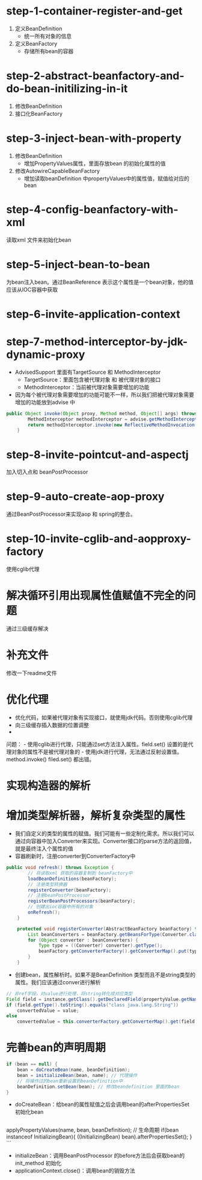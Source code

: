 # step-1-container-register-and-get
1. 定义BeanDefinition
    - 统一所有对象的信息
2. 定义BeanFactory
    - 存储所有bean的容器

# step-2-abstract-beanfactory-and-do-bean-initilizing-in-it
1. 修改BeanDefinition
2. 接口化BeanFactory

# step-3-inject-bean-with-property
1. 修改BeanDefinition
    - 增加PropertyValues属性，里面存放bean 的初始化属性的值
2. 修改AutowireCapableBeanFactory
    - 增加读取beanDefinition 中propertyValues中的属性值，赋值给对应的bean
    
# step-4-config-beanfactory-with-xml
读取xml 文件来初始化bean

# step-5-inject-bean-to-bean
为bean注入bean。通过BeanReference 表示这个属性是一个bean对象，他的值应该从IOC容器中获取

# step-6-invite-application-context

# step-7-method-interceptor-by-jdk-dynamic-proxy
- AdvisedSupport 里面有TargetSource 和 MethodInterceptor
  - TargetSource：里面包含被代理对象 和 被代理对象的接口
  - MethodInterceptor：当前被代理对象需要增加的功能
- 因为每个被代理对象需要增加的功能可能不一样，所以我们把被代理对象需要增加的功能放到advise 中
```java
public Object invoke(Object proxy, Method method, Object[] args) throws Throwable {
        MethodInterceptor methodInterceptor = advise.getMethodInterceptor();
        return methodInterceptor.invoke(new ReflectiveMethodInvocation(advise.getTargetSource().getTarget(), method, args));
    }
```

# step-8-invite-pointcut-and-aspectj
加入切入点和 beanPostProcessor

# step-9-auto-create-aop-proxy
通过BeanPostProcessor来实现aop 和 spring的整合。

# step-10-invite-cglib-and-aopproxy-factory
使用cglib代理

# 解决循环引用出现属性值赋值不完全的问题
通过三级缓存解决

# 补充文件
修改一下readme文件

# 优化代理
- 优化代码，如果被代理对象有实现接口，就使用jdk代码。否则使用cglib代理
- 向三级缓存插入数据的位置调整
- 

问题：
    - 使用cglib进行代理，只能通过set方法注入属性。field.set() 设置的是代理对象的属性不是被代理对象的
    - 使用jdk进行代理，无法通过反射设置值。method.invoke() filed.set() 都出错。

# 实现构造器的解析

# 增加类型解析器，解析复杂类型的属性
- 我们自定义的类型的属性的赋值。我们可能有一些定制化需求。所以我们可以通过向容器中加入Converter来实现。Converter接口的parse方法的返回值，就是最终注入个属性的值
- 容器刷新时，注册converter到ConverterFactory中
```java
public void refresh() throws Exception {
        // 将读取xml 获取的容器复制到 beanFactory中
        loadBeanDefinitions(beanFactory);
        // 注册类型转换器
        registerConverter(beanFactory);
        // 注册beanPostProcessor
        registerBeanPostProcessors(beanFactory);
        // 创建出ioc容器中所有的对象
        onRefresh();
    }

    protected void registerConverter(AbstractBeanFactory beanFactory) throws Exception {
        List beanConverters = beanFactory.getBeansForType(Converter.class);
        for (Object converter : beanConverters) {
            Type type = ((Converter) converter).getType();
            beanFactory.getConverterFactory().getConverterMap().put(type, (Converter) converter);
        }
    }
```
- 创建bean，属性解析时。如果不是BeanDefinition 类型而且不是string类型的属性。我们应该通过conver进行解析
```java
// 非ref字段，对value进行处理，将string转化成对应类型
Field field = instance.getClass().getDeclaredField(propertyValue.getName());// 获得name对应的字段
if (field.getType().toString().equals("class java.lang.String"))
    convertedValue = value;
else
    convertedValue = this.converterFactory.getConverterMap().get(field.getType()).parse((String) value);
```

# 完善bean的声明周期
```java
if (bean == null) {
    bean = doCreateBean(name, beanDefinition);
    bean = initializeBean(bean, name); // 代理操作
    // 将操作过的bean重新设置到beanDefinition中
    beanDefinition.setBean(bean); // 修改beandefinition 里面的bean
}
```
- doCreateBean：给bean的属性赋值之后会调用bean的afterPropertiesSet 初始化bean
  ```java
applyPropertyValues(name, bean, beanDefinition);
// 生命周期
if(bean instanceof InitializingBean){
    ((InitializingBean) bean).afterPropertiesSet();
}
    ```

- initializeBean：调用BeanPostProcessor 的before方法后会获取bean的 init_method 初始化
- applicationContext.close()：调用bean的销毁方法